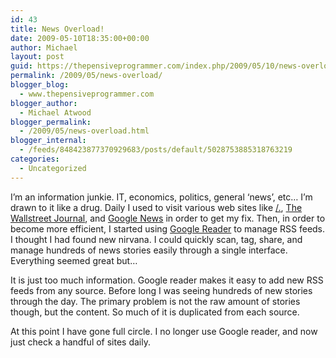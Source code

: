 ```yaml
---
id: 43
title: News Overload!
date: 2009-05-10T18:35:00+00:00
author: Michael
layout: post
guid: https://thepensiveprogrammer.com/index.php/2009/05/10/news-overload/
permalink: /2009/05/news-overload/
blogger_blog:
  - www.thepensiveprogrammer.com
blogger_author:
  - Michael Atwood
blogger_permalink:
  - /2009/05/news-overload.html
blogger_internal:
  - /feeds/848423877370929683/posts/default/5028753885318763219
categories:
  - Uncategorized
---
```

I&#8217;m an information junkie. IT, economics, politics, general &#8216;news&#8217;, etc&#8230; I&#8217;m drawn to it like a drug. Daily I used to visit various web sites like [/.](http://slashdot.org/), [The Wallstreet Journal](http://www.wsj.com/), and [Google News](http://news.google.com/) in order to get my fix. Then, in order to become more efficient, I started using [Google Reader](http://reader.google.com/) to manage RSS feeds. I thought I had found new nirvana. I could quickly scan, tag, share, and manage hundreds of news stories easily through a single interface. Everything seemed great but&#8230;

It is just too much information. Google reader makes it easy to add new RSS feeds from any source. Before long I was seeing hundreds of new stories through the day. The primary problem is not the raw amount of stories though, but the content. So much of it is duplicated from each source.

At this point I have gone full circle. I no longer use Google reader, and now just check a handful of sites daily.